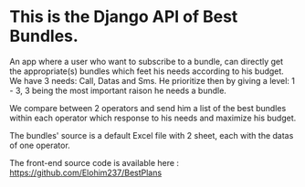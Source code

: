 # This is the Django API of Best Bundles.

An app where a user who want to subscribe to a bundle, can directly get the appropriate(s) bundles which feet his needs according to his budget.
We have 3 needs: Call, Datas and Sms. He prioritize then by giving a level: 1 - 3, 3 being the most important raison he needs a bundle.

We compare between 2 operators and send him a list of the best bundles within each operator which response to his needs and maximize his budget.

The bundles' source is a default Excel file with 2 sheet, each with the datas of one operator.

The front-end source code is available here : https://github.com/Elohim237/BestPlans
